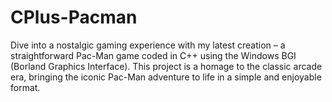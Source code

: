 # CPlus-Pacman
Dive into a nostalgic gaming experience with my latest creation – a straightforward Pac-Man game coded in C++ using the Windows BGI (Borland Graphics Interface). This project is a homage to the classic arcade era, bringing the iconic Pac-Man adventure to life in a simple and enjoyable format.

